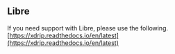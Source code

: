 ## Libre  
  
If you need support with Libre, please use the following.  
[https://xdrip.readthedocs.io/en/latest](https://xdrip.readthedocs.io/en/latest)  
